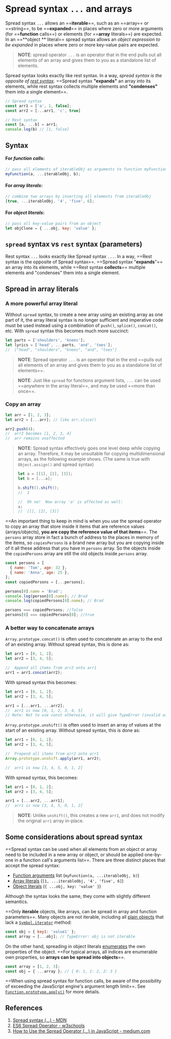 # Spread syntax `...` and arrays

Spread syntax `...` allows an ==**iterable**==, such as an ==array== or ==string==, to be ==**expanded**== in places where zero or more arguments (for ==**function** calls==) or elements (for ==**array** literals==) are expected. In an ==**object ** literal== spread syntax allows an _object expression to be expanded_ in places where zero or more key-value pairs are expected.

> **NOTE**: spread operator `...` is an operator that in the end pulls out all elements of an array and gives them to you as a standalone list of elements.

Spread syntax looks exactly like rest syntax. In a way, _spread syntax is the opposite of [rest syntax](https://developer.mozilla.org/en-US/docs/Web/JavaScript/Reference/Functions/rest_parameters)_. ==Spread syntax **"expands"** an array into its elements, while rest syntax collects multiple elements and **"condenses"** them into a single element==.

```js
// Spread syntax
const arr1 = ['a', 1, false];
const arr2 = [...arr1, 'c', true]

// Rest syntax
const [a, ...b] = arr1;
console.log(b) // [1, false]
```

## Syntax

#### For _function calls_:

```js
// pass all elements of iterableObj as arguments to function myFunction
myFunction(a, ...iterableObj, b);
```

#### For _array literals_:

```js
// combine two arrays by inserting all elements from iterableObj
[true, ...iterableObj, '4', 'five', 6];
```

#### For _object literals_:

```js
// pass all key-value pairs from an object
let objClone = { ...obj, key: 'value' };
```

## `spread` syntax vs `rest` syntax (parameters)

Rest syntax `...` looks exactly like Spread syntax `...`. In a way, ==Rest syntax is the opposite of Spread syntax==. ==Spread syntax "**expands**"== an array into its elements, while ==Rest syntax **collects**== multiple elements and "condenses" them into a single element.

## Spread in array literals

### A more powerful array literal

Without `spread` syntax, to create a new array using an existing array as one part of it, the array literal syntax is no longer sufficient and imperative code must be used instead using a combination of `push()`, `splice()`, `concat()`, etc. With `spread` syntax this becomes much more succinct:

```js
let parts = ['shoulders', 'knees'];
let lyrics = ['head', ...parts, 'and', 'toes'];
//  ["head", "shoulders", "knees", "and", "toes"]
```

> **NOTE**: Spread operator `...` is an operator that in the end ==pulls out all elements of an array and gives them to you as a standalone list of elements==.

> **NOTE**: Just like `spread` for functions argument lists, `...` can be used ==anywhere in the array literal==, and may be used ==more than once==.

### Copy an array

```js
let arr = [1, 2, 3];
let arr2 = [...arr]; // like arr.slice()

arr2.push(4);
//  arr2 becomes [1, 2, 3, 4]
//  arr remains unaffected
```

> **NOTE**: Spread syntax effectively goes one level deep while copying an array. Therefore, it may be unsuitable for copying multidimensional arrays, as the following example shows. (The same is true with `Object.assign()` and spread syntax)
>
> ```js
> let a = [[1], [2], [3]];
> let b = [...a];
>
> b.shift().shift();
> //  1
>
> //  Oh no!  Now array 'a' is affected as well:
> a;
> //  [[], [2], [3]]
> ```

==An important thing to keep in mind is when you use the spread operator to copy an array that store inside it items that are reference values (arrays/objects), **you are copy the reference value of that items**==. The `persons` array store in fact a bunch of address to the places in memory of the items, so `copiesPersons` is a brand new array but you are copying inside of it all these address that you have in `persons` array. So the objects inside the `copiedPersons` array are still the old objects inside `persons` array.

```js
const persons = [
  { name: 'Tom', age: 32 },
  { name: 'Anna', age: 25 },
];
const copiedPersons = [...persons];

persons[0].name = 'Brad';
console.log(person[0].name); // Brad
console.log(copiedPersons[0].name); // Brad

persons === copiedPersons; //false
persons[0] === copiedPersons[0]; //true
```

### A better way to concatenate arrays

`Array.prototype.concat()` is often used to concatenate an array to the end of an existing array. Without spread syntax, this is done as:

```js
let arr1 = [0, 1, 2];
let arr2 = [3, 4, 5];

//  Append all items from arr2 onto arr1
arr1 = arr1.concat(arr2);
```

With spread syntax this becomes:

```js
let arr1 = [0, 1, 2];
let arr2 = [3, 4, 5];

arr1 = [...arr1, ...arr2];
//  arr1 is now [0, 1, 2, 3, 4, 5]
// Note: Not to use const otherwise, it will give TypeError (invalid assignment)
```

`Array.prototype.unshift()` is often used to insert an array of values at the start of an existing array. Without spread syntax, this is done as:

```js
let arr1 = [0, 1, 2];
let arr2 = [3, 4, 5];

//  Prepend all items from arr2 onto arr1
Array.prototype.unshift.apply(arr1, arr2);

//  arr1 is now [3, 4, 5, 0, 1, 2]
```

With spread syntax, this becomes:

```js
let arr1 = [0, 1, 2];
let arr2 = [3, 4, 5];

arr1 = [...arr2, ...arr1];
//  arr1 is now [3, 4, 5, 0, 1, 2]
```

> **NOTE**: Unlike `unshift()`, this creates a new `arr1`, and does not modify the original `arr1` array in-place.

## Some considerations about spread syntax

==Spread syntax can be used when all elements from an object or array need to be included in a new array or object, or should be applied one-by-one in a function call's arguments list==. There are three distinct places that accept the spread syntax:

- [Function arguments](https://developer.mozilla.org/en-US/docs/Web/JavaScript/Reference/Operators/Spread_syntax#spread_in_function_calls) list (`myFunction(a, ...iterableObj, b)`)
- [Array literals](https://developer.mozilla.org/en-US/docs/Web/JavaScript/Reference/Operators/Spread_syntax#spread_in_array_literals) (`[1, ...iterableObj, '4', 'five', 6]`)
- [Object literals](https://developer.mozilla.org/en-US/docs/Web/JavaScript/Reference/Operators/Spread_syntax#spread_in_object_literals) (`{ ...obj, key: 'value' }`)

Although the syntax looks the same, they come with slightly different semantics.

==Only **iterable** objects, like arrays, can be spread in array and function parameters==. Many objects are not iterable, including all [plain objects](https://developer.mozilla.org/en-US/docs/Web/JavaScript/Reference/Global_Objects/Object) that lack a [`Symbol.iterator`](https://developer.mozilla.org/en-US/docs/Web/JavaScript/Reference/Global_Objects/Symbol/iterator) method:

```js
const obj = { key1: 'value1' };
const array = [...obj]; // TypeError: obj is not iterable
```

On the other hand, spreading in object literals [enumerates](https://developer.mozilla.org/en-US/docs/Web/JavaScript/Enumerability_and_ownership_of_properties#traversing_object_properties) the own properties of the object. ==For typical arrays, all indices are enumerable own properties, so **arrays can be spread into objects**==.

```js
const array = [1, 2, 3];
const obj = { ...array }; // { 0: 1, 1: 2, 2: 3 }
```

==When using spread syntax for function calls, be aware of the possibility of exceeding the JavaScript engine's argument length limit==. See [`Function.prototype.apply()`](https://developer.mozilla.org/en-US/docs/Web/JavaScript/Reference/Global_Objects/Function/apply) for more details.

## References

1. [Spread syntax (...) - MDN](https://developer.mozilla.org/en-US/docs/Web/JavaScript/Reference/Operators/Spread_syntax)
2. [ES6 Spread Operator - w3schools](https://www.w3schools.com/react/react_es6_spread.asp)
3. [How to Use the Spread Operator (…) in JavaScript - medium.com](https://medium.com/coding-at-dawn/how-to-use-the-spread-operator-in-javascript-b9e4a8b06fab)
